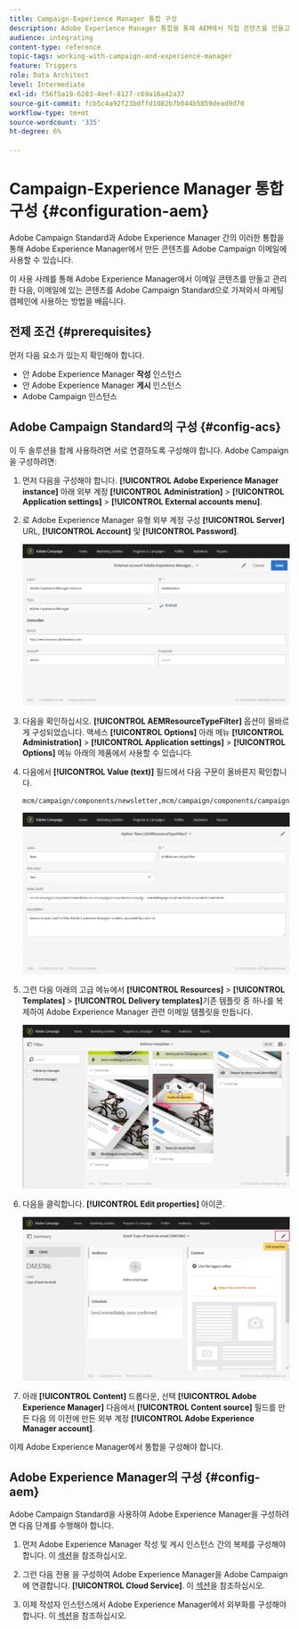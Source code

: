 ```yaml
---
title: Campaign-Experience Manager 통합 구성
description: Adobe Experience Manager 통합을 통해 AEM에서 직접 콘텐츠를 만들고 나중에 Adobe Campaign에서 사용할 수 있습니다.
audience: integrating
content-type: reference
topic-tags: working-with-campaign-and-experience-manager
feature: Triggers
role: Data Architect
level: Intermediate
exl-id: f56f5a19-6283-4eef-8127-c69a16a42a37
source-git-commit: fcb5c4a92f23bdffd1082b7b044b5859dead9d70
workflow-type: tm+mt
source-wordcount: '335'
ht-degree: 6%

---
```


# Campaign-Experience Manager 통합 구성 {#configuration-aem}

Adobe Campaign Standard과 Adobe Experience Manager 간의 이러한 통합을 통해 Adobe Experience Manager에서 만든 콘텐츠를 Adobe Campaign 이메일에 사용할 수 있습니다.

이 사용 사례를 통해 Adobe Experience Manager에서 이메일 콘텐츠를 만들고 관리한 다음, 이메일에 있는 콘텐츠를 Adobe Campaign Standard으로 가져와서 마케팅 캠페인에 사용하는 방법을 배웁니다.

## 전제 조건 {#prerequisites}

먼저 다음 요소가 있는지 확인해야 합니다.

* 안 Adobe Experience Manager **작성** 인스턴스
* 안 Adobe Experience Manager **게시** 인스턴스
* Adobe Campaign 인스턴스

## Adobe Campaign Standard의 구성 {#config-acs}

이 두 솔루션을 함께 사용하려면 서로 연결하도록 구성해야 합니다.
Adobe Campaign을 구성하려면:

1. 먼저 다음을 구성해야 합니다. **[!UICONTROL Adobe Experience Manager instance]** 아래 외부 계정 **[!UICONTROL Administration]** > **[!UICONTROL Application settings]** > **[!UICONTROL External accounts menu]**.

1. 로 Adobe Experience Manager 유형 외부 계정 구성 **[!UICONTROL Server]** URL, **[!UICONTROL Account]** 및 **[!UICONTROL Password]**.

   ![](assets/aem_1.png)

1. 다음을 확인하십시오. **[!UICONTROL AEMResourceTypeFilter]** 옵션이 올바르게 구성되었습니다. 액세스 **[!UICONTROL Options]** 아래 메뉴 **[!UICONTROL Administration]** > **[!UICONTROL Application settings]** > **[!UICONTROL Options]** 메뉴 아래의 제품에서 사용할 수 있습니다.

1. 다음에서 **[!UICONTROL Value (text)]** 필드에서 다음 구문이 올바른지 확인합니다.

   ```
   mcm/campaign/components/newsletter,mcm/campaign/components/campaign_newsletterpage,mcm/neolane/components/newsletter
   ```

   ![](assets/aem_2.png)

1. 그런 다음 아래의 고급 메뉴에서 **[!UICONTROL Resources]** > **[!UICONTROL Templates]** > **[!UICONTROL Delivery templates]**&#x200B;기존 템플릿 중 하나를 복제하여 Adobe Experience Manager 관련 이메일 템플릿을 만듭니다.

   ![](assets/aem_3.png)

1. 다음을 클릭합니다. **[!UICONTROL Edit properties]** 아이콘.

   ![](assets/aem_4.png)

1. 아래 **[!UICONTROL Content]** 드롭다운, 선택 **[!UICONTROL Adobe Experience Manager]** 다음에서 **[!UICONTROL Content source]** 필드를 만든 다음 의 이전에 만든 외부 계정 **[!UICONTROL Adobe Experience Manager account]**.

이제 Adobe Experience Manager에서 통합을 구성해야 합니다.

## Adobe Experience Manager의 구성 {#config-aem}

Adobe Campaign Standard을 사용하여 Adobe Experience Manager을 구성하려면 다음 단계를 수행해야 합니다.

1. 먼저 Adobe Experience Manager 작성 및 게시 인스턴스 간의 복제를 구성해야 합니다. 이 [섹션](https://experienceleague.adobe.com/docs/experience-manager-65/administering/integration/campaignstandard.html#configuring-adobe-experience-manager)을 참조하십시오.

1. 그런 다음 전용 을 구성하여 Adobe Experience Manager을 Adobe Campaign에 연결합니다. **[!UICONTROL Cloud Service]**. 이 [섹션](https://experienceleague.adobe.com/docs/experience-manager-65/administering/integration/campaignstandard.html#connecting-aem-to-adobe-campaign)을 참조하십시오.

1. 이제 작성자 인스턴스에서 Adobe Experience Manager에서 외부화를 구성해야 합니다. 이 [섹션](https://experienceleague.adobe.com/docs/experience-manager-65/administering/integration/campaignstandard.html#configuring-the-externalizer)을 참조하십시오.
